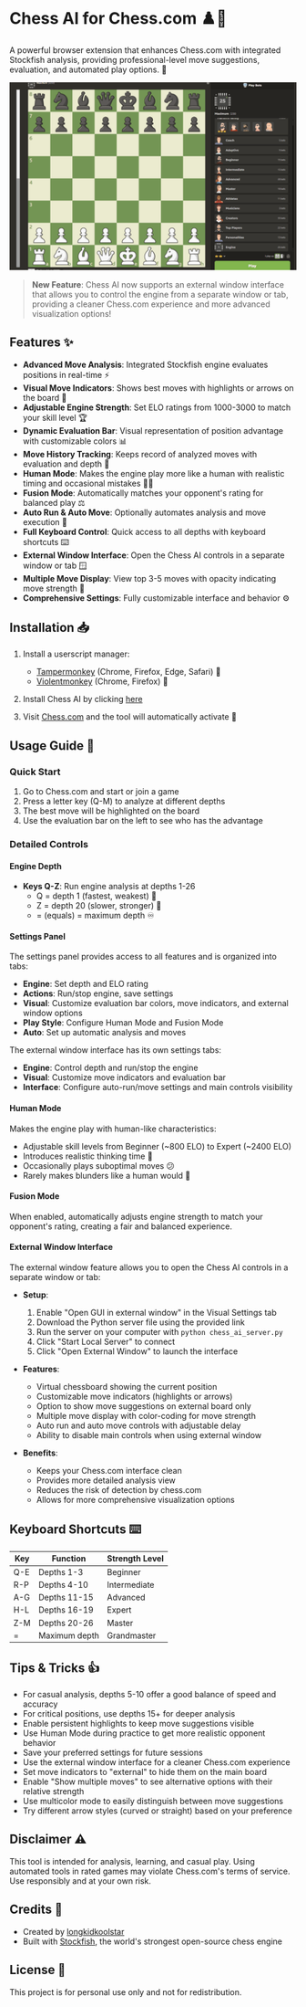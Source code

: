# Chess AI for Chess.com ♟️🤖

A powerful browser extension that enhances Chess.com with integrated Stockfish analysis, providing professional-level move suggestions, evaluation, and automated play options.  🚀

![Chess AI Demo](demo.gif) <!-- Please replace with an actual demo GIF -->

> **New Feature**: Chess AI now supports an external window interface that allows you to control the engine from a separate window or tab, providing a cleaner Chess.com experience and more advanced visualization options!

## Features ✨

- **Advanced Move Analysis**: Integrated Stockfish engine evaluates positions in real-time ⚡️
- **Visual Move Indicators**: Shows best moves with highlights or arrows on the board 🎯
- **Adjustable Engine Strength**: Set ELO ratings from 1000-3000 to match your skill level 🏆
- **Dynamic Evaluation Bar**: Visual representation of position advantage with customizable colors 📊
- **Move History Tracking**: Keeps record of analyzed moves with evaluation and depth 📜
- **Human Mode**: Makes the engine play more like a human with realistic timing and occasional mistakes 🧑‍🦱
- **Fusion Mode**: Automatically matches your opponent's rating for balanced play ⚖️
- **Auto Run & Auto Move**: Optionally automates analysis and move execution 🤖
- **Full Keyboard Control**: Quick access to all depths with keyboard shortcuts ⌨️
- **External Window Interface**: Open the Chess AI controls in a separate window or tab 🪟
- **Multiple Move Display**: View top 3-5 moves with opacity indicating move strength 🔢
- **Comprehensive Settings**: Fully customizable interface and behavior ⚙️


## Installation 📥

1. Install a userscript manager:
   - [Tampermonkey](https://www.tampermonkey.net/) (Chrome, Firefox, Edge, Safari) 🐒
   - [Violentmonkey](https://violentmonkey.github.io/) (Chrome, Firefox) 🙈

2. Install Chess AI by clicking [here](https://github.com/longkidkoolstar/Chess-AI/raw/main/Chess-AI.user.js)

3. Visit [Chess.com](https://www.chess.com/play) and the tool will automatically activate 🎉


## Usage Guide 📖

### Quick Start
1. Go to Chess.com and start or join a game
2. Press a letter key (Q-M) to analyze at different depths
3. The best move will be highlighted on the board
4. Use the evaluation bar on the left to see who has the advantage


### Detailed Controls

#### Engine Depth
- **Keys Q-Z**: Run engine analysis at depths 1-26
  - Q = depth 1 (fastest, weakest) 💨
  - Z = depth 20 (slower, stronger) 🐢
  - = (equals) = maximum depth ♾️

#### Settings Panel
The settings panel provides access to all features and is organized into tabs:

- **Engine**: Set depth and ELO rating
- **Actions**: Run/stop engine, save settings
- **Visual**: Customize evaluation bar colors, move indicators, and external window options
- **Play Style**: Configure Human Mode and Fusion Mode
- **Auto**: Set up automatic analysis and moves

The external window interface has its own settings tabs:
- **Engine**: Control depth and run/stop the engine
- **Visual**: Customize move indicators and evaluation bar
- **Interface**: Configure auto-run/move settings and main controls visibility

#### Human Mode
Makes the engine play with human-like characteristics:
- Adjustable skill levels from Beginner (~800 ELO) to Expert (~2400 ELO)
- Introduces realistic thinking time 🤔
- Occasionally plays suboptimal moves 😕
- Rarely makes blunders like a human would 🤯


#### Fusion Mode
When enabled, automatically adjusts engine strength to match your opponent's rating, creating a fair and balanced experience.


#### External Window Interface
The external window feature allows you to open the Chess AI controls in a separate window or tab:

- **Setup**:
  1. Enable "Open GUI in external window" in the Visual Settings tab
  2. Download the Python server file using the provided link
  3. Run the server on your computer with `python chess_ai_server.py`
  4. Click "Start Local Server" to connect
  5. Click "Open External Window" to launch the interface

- **Features**:
  - Virtual chessboard showing the current position
  - Customizable move indicators (highlights or arrows)
  - Option to show move suggestions on external board only
  - Multiple move display with color-coding for move strength
  - Auto run and auto move controls with adjustable delay
  - Ability to disable main controls when using external window

- **Benefits**:
  - Keeps your Chess.com interface clean
  - Provides more detailed analysis view
  - Reduces the risk of detection by chess.com
  - Allows for more comprehensive visualization options


## Keyboard Shortcuts ⌨️

| Key | Function | Strength Level |
|-----|----------|----------------|
| Q-E | Depths 1-3 | Beginner |
| R-P | Depths 4-10 | Intermediate |
| A-G | Depths 11-15 | Advanced |
| H-L | Depths 16-19 | Expert |
| Z-M | Depths 20-26 | Master |
| = | Maximum depth | Grandmaster |


## Tips & Tricks 👍

- For casual analysis, depths 5-10 offer a good balance of speed and accuracy
- For critical positions, use depths 15+ for deeper analysis
- Enable persistent highlights to keep move suggestions visible
- Use Human Mode during practice to get more realistic opponent behavior
- Save your preferred settings for future sessions
- Use the external window interface for a cleaner Chess.com experience
- Set move indicators to "external" to hide them on the main board
- Enable "Show multiple moves" to see alternative options with their relative strength
- Use multicolor mode to easily distinguish between move suggestions
- Try different arrow styles (curved or straight) based on your preference


## Disclaimer ⚠️

This tool is intended for analysis, learning, and casual play. Using automated tools in rated games may violate Chess.com's terms of service. Use responsibly and at your own risk.


## Credits 🙌

- Created by [longkidkoolstar](https://github.com/longkidkoolstar)
- Built with [Stockfish](https://stockfishchess.org/), the world's strongest open-source chess engine


## License 📜

This project is for personal use only and not for redistribution.